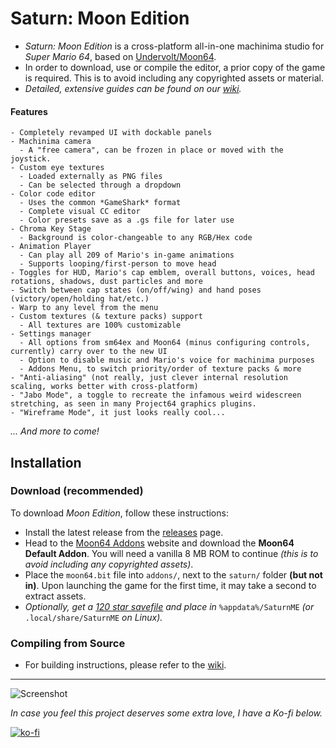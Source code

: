 # Saturn: Moon Edition

- *Saturn: Moon Edition* is a cross-platform all-in-one machinima studio for *Super Mario 64*, based on [Undervolt/Moon64](https://github.com/Undervolt/Moon64).
- In order to download, use or compile the editor, a prior copy of the game is required. This is to avoid including any copyrighted assets or material.
- *Detailed, extensive guides can be found on our [wiki](https://github.com/Llennpie/Saturn/wiki).*

#### Features

```
- Completely revamped UI with dockable panels
- Machinima camera
  - A "free camera", can be frozen in place or moved with the joystick.
- Custom eye textures
  - Loaded externally as PNG files
  - Can be selected through a dropdown
- Color code editor
  - Uses the common *GameShark* format
  - Complete visual CC editor
  - Color presets save as a .gs file for later use
- Chroma Key Stage
  - Background is color-changeable to any RGB/Hex code
- Animation Player
  - Can play all 209 of Mario's in-game animations
  - Supports looping/first-person to move head
- Toggles for HUD, Mario's cap emblem, overall buttons, voices, head rotations, shadows, dust particles and more
- Switch between cap states (on/off/wing) and hand poses (victory/open/holding hat/etc.)
- Warp to any level from the menu
- Custom textures (& texture packs) support
  - All textures are 100% customizable
- Settings manager
  - All options from sm64ex and Moon64 (minus configuring controls, currently) carry over to the new UI
  - Option to disable music and Mario's voice for machinima purposes
  - Addons Menu, to switch priority/order of texture packs & more
- "Anti-aliasing" (not really, just clever internal resolution scaling, works better with cross-platform)
- "Jabo Mode", a toggle to recreate the infamous weird widescreen stretching, as seen in many Project64 graphics plugins.
- "Wireframe Mode", it just looks really cool...
```

*... And more to come!*

## Installation

### Download (recommended)

To download *Moon Edition*, follow these instructions:
- Install the latest release from the [releases](https://github.com/Llennpie/Saturn/releases) page.
- Head to the [Moon64 Addons](http://moon64.undervolt.io/addons) website and download the **Moon64 Default Addon**. You will need a vanilla 8 MB ROM to continue *(this is to avoid including any copyrighted assets)*.
- Place the `moon64.bit` file into `addons/`, next to the `saturn/` folder **(but not in)**. Upon launching the game for the first time, it may take a second to extract assets.
- *Optionally, get a [120 star savefile](https://cdn.discordapp.com/attachments/814630624920076298/915021206888001566/Moon64-Save-1.dat) and place in* `%appdata%/SaturnME` *(or* `.local/share/SaturnME` *on Linux).*

### Compiling from Source

- For building instructions, please refer to the [wiki](https://github.com/Llennpie/Saturn/wiki).

***

![Screenshot](https://cdn.discordapp.com/attachments/833759041096384573/926286368877985803/FHoub4CWUAEeyFQ.png)

*In case you feel this project deserves some extra love, I have a Ko-fi below.*

[![ko-fi](https://ko-fi.com/img/githubbutton_sm.svg)](https://ko-fi.com/J3J05B5WR)
